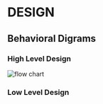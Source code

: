 # DESIGN

## Behavioral Digrams

### High Level Design


![flow chart](https://user-images.githubusercontent.com/81153072/153632040-636fac8d-70ea-4b16-b8b4-4207a3ad4cef.png)

### Low Level Design




